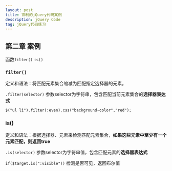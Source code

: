 ```yaml
---
layout: post
title: 锋利的jQuery代码案例
description: jQuery Code
tag: jQuery代码练习
---
```


## 第二章 案例

函数`filter()` `is()`

### `filter()` 

定义和语法：将匹配元素集合缩减为匹配指定选择器的元素。

`.filter(selector)` 参数selector为字符串，包含匹配当前元素集合的**选择器表达式**

`$("ul li").filter(:even).css("background-color","red");`

### is()

定义和语法：根据选择器、元素来检测匹配元素集合，**如果这些元素中至少有一个元素匹配，则返回true**

`.is(selector)` 参数selector为字符串值，包含匹配元素的**选择器表达式**

`if($target.is(":visible"))` 检测是否可见，返回布尔值 
